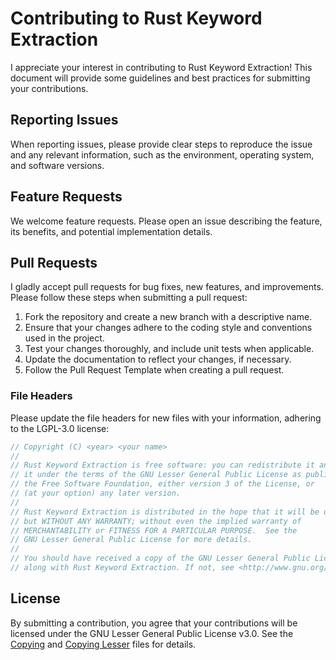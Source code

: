 # Contributing to Rust Keyword Extraction

I appreciate your interest in contributing to Rust Keyword Extraction! This document will provide some guidelines
and best practices for submitting your contributions.

## Reporting Issues

When reporting issues, please provide clear steps to reproduce the issue and any relevant information, such as the
environment, operating system, and software versions.

## Feature Requests

We welcome feature requests. Please open an issue describing the feature, its benefits, and potential implementation
details.

## Pull Requests

I gladly accept pull requests for bug fixes, new features, and improvements. Please follow these steps when submitting a
pull request:

1. Fork the repository and create a new branch with a descriptive name.
2. Ensure that your changes adhere to the coding style and conventions used in the project.
3. Test your changes thoroughly, and include unit tests when applicable.
4. Update the documentation to reflect your changes, if necessary.
5. Follow the Pull Request Template when creating a pull request.

### File Headers

Please update the file headers for new files with your information, adhering to the LGPL-3.0 license:

```rust
// Copyright (C) <year> <your name>
//
// Rust Keyword Extraction is free software: you can redistribute it and/or modify
// it under the terms of the GNU Lesser General Public License as published by
// the Free Software Foundation, either version 3 of the License, or
// (at your option) any later version.
//
// Rust Keyword Extraction is distributed in the hope that it will be useful,
// but WITHOUT ANY WARRANTY; without even the implied warranty of
// MERCHANTABILITY or FITNESS FOR A PARTICULAR PURPOSE.  See the
// GNU Lesser General Public License for more details.
//
// You should have received a copy of the GNU Lesser General Public License
// along with Rust Keyword Extraction. If not, see <http://www.gnu.org/licenses/>.
```

## License

By submitting a contribution, you agree that your contributions will be licensed under the GNU Lesser General Public License v3.0. See the [Copying](COPYING.md) and [Copying Lesser](COPYING.LESSER.md) files for details.
